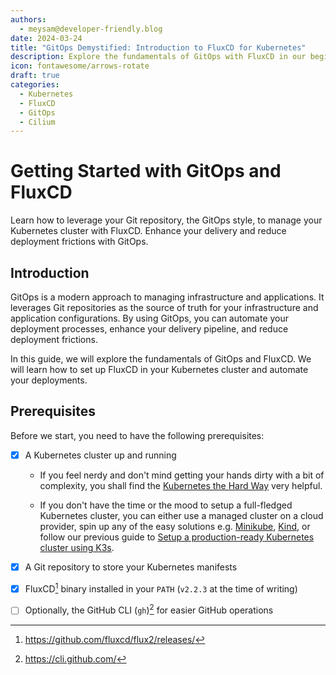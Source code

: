 ```yaml
---
authors:
  - meysam@developer-friendly.blog
date: 2024-03-24
title: "GitOps Demystified: Introduction to FluxCD for Kubernetes"
description: Explore the fundamentals of GitOps with FluxCD in our beginner-friendly guide. Learn how to automate Kubernetes deployments and enhance your delivery pipeline.
icon: fontawesome/arrows-rotate
draft: true
categories:
  - Kubernetes
  - FluxCD
  - GitOps
  - Cilium
---
```


# Getting Started with GitOps and FluxCD

Learn how to leverage your Git repository, the GitOps style, to manage your
Kubernetes cluster with FluxCD. Enhance your delivery and reduce deployment
frictions with GitOps.

<!-- more -->

## Introduction

GitOps is a modern approach to managing infrastructure and applications. It
leverages Git repositories as the source of truth for your infrastructure and
application configurations. By using GitOps, you can automate your deployment
processes, enhance your delivery pipeline, and reduce deployment frictions.

In this guide, we will explore the fundamentals of GitOps and FluxCD. We will
learn how to set up FluxCD in your Kubernetes cluster and automate your
deployments.

## Prerequisites

Before we start, you need to have the following prerequisites:

- [x] A Kubernetes cluster up and running

    * If you feel nerdy and don't mind getting your hands dirty with a bit of
       complexity, you shall find the [Kubernetes the Hard Way][k8s-the-hard-way]
       very helpful.

    * If you don't have the time or the mood to setup a full-fledged Kubernetes
       cluster, you can either use a managed cluster on a cloud provider, spin up
       any of the easy solutions e.g. [Minikube][minikube], [Kind][kind], or
       follow our previous guide to [Setup a production-ready Kubernetes cluster
       using K3s][k3s-setup].

- [x] A Git repository to store your Kubernetes manifests
- [x] FluxCD[^1] binary installed in your `PATH` (`v2.2.3` at the time of writing)
- [ ] Optionally, the GitHub CLI (`gh`)[^2] for easier GitHub operations

[k8s-the-hard-way]: ./0003-kubernetes-the-hard-way.md
[minikube]: https://minikube.sigs.k8s.io/docs/
[kind]: https://kind.sigs.k8s.io/
[k3s-setup]: ./0005-install-k3s-on-ubuntu22.md

[^1]: https://github.com/fluxcd/flux2/releases/
[^2]: https://cli.github.com/
